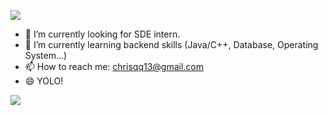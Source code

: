 
![](https://github-readme-stats.vercel.app/api?username=ChrisWang13&show_icons=true)

- 🔭 I’m currently looking for SDE intern.
- 🌱 I’m currently learning backend skills (Java/C++, Database, Operating System...)
- 📫 How to reach me: chrisqq13@gmail.com
- 😄 YOLO!

![](https://komarev.com/ghpvc/?username=ChrisWang13&style=for-the-badge	)

